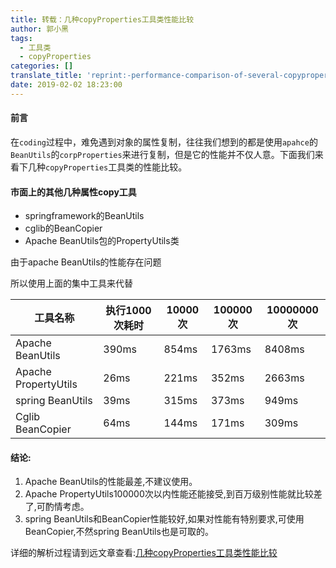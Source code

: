 ```yaml
---
title: 转载：几种copyProperties工具类性能比较
author: 郭小黑
tags:
  - 工具类
  - copyProperties
categories: []
translate_title: 'reprint:-performance-comparison-of-several-copyproperties-tooling-classes'
date: 2019-02-02 18:23:00
---
```


#### 前言

在`coding`过程中，难免遇到对象的属性复制，往往我们想到的都是使用`apahce`的`BeanUtils`的`corpProperties`来进行复制，但是它的性能并不仅人意。下面我们来看下几种`copyProperties`工具类的性能比较。

<!--more-->

#### 市面上的其他几种属性copy工具

- springframework的BeanUtils
- cglib的BeanCopier
- Apache BeanUtils包的PropertyUtils类

由于apache BeanUtils的性能存在问题

所以使用上面的集中工具来代替

工具名称 | 执行1000次耗时 | 10000次 | 100000次|10000000次
---|---|---|---|---
Apache BeanUtils | 390ms | 854ms| 1763ms | 8408ms
Apache PropertyUtils | 26ms|221ms|352ms|2663ms
spring BeanUtils | 39ms| 315ms|373ms|949ms
Cglib BeanCopier | 64ms | 144ms	|171ms|309ms

#### 结论:

1. Apache BeanUtils的性能最差,不建议使用。
1. Apache PropertyUtils100000次以内性能还能接受,到百万级别性能就比较差了,可酌情考虑。
1. spring BeanUtils和BeanCopier性能较好,如果对性能有特别要求,可使用BeanCopier,不然spring BeanUtils也是可取的。


详细的解析过程请到远文章查看:[几种copyProperties工具类性能比较](https://www.jianshu.com/p/bcbacab3b89e)

